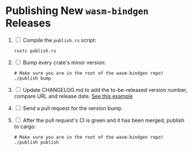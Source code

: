 # Publishing New `wasm-bindgen` Releases

1. <input type="checkbox"/> Compile the `publish.rs` script:

   ```
   rustc publish.rs
   ```

2. <input type="checkbox"/> Bump every crate's minor version:

   ```
   # Make sure you are in the root of the wasm-bindgen repo!
   ./publish bump
   ```

3. <input type="checkbox"/> Update CHANGELOG.md to add the to-be-released version number, compare URL and release date. [See this example](https://github.com/wasm-bindgen/wasm-bindgen/commit/0b5f0eec2f3d5e75a923fd67ef14b3b5cc855c80#diff-06572a96a58dc510037d5efa622f9bec8519bc1beab13c9f251e97e657a9d4ed)

4. <input type="checkbox"/> Send a pull request for the version bump.

5. <input type="checkbox"/> After the pull request's CI is green and it has been
   merged, publish to cargo:

   ```
   # Make sure you are in the root of the wasm-bindgen repo!
   ./publish publish
   ```
